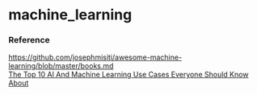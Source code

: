 # machine_learning

### Reference  
https://github.com/josephmisiti/awesome-machine-learning/blob/master/books.md  
[The Top 10 AI And Machine Learning Use Cases Everyone Should Know About](https://www.forbes.com/sites/bernardmarr/2016/09/30/what-are-the-top-10-use-cases-for-machine-learning-and-ai/#3e426c3394c9)  
